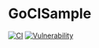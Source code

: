 # GoCISample

[![CI](https://github.com/w40141/GoCISample/actions/workflows/ci.yaml/badge.svg?branch=main)](https://github.com/w40141/GoCISample/actions/workflows/ci.yaml)
[![Vulnerability](https://github.com/w40141/GoCISample/actions/workflows/vulncheck.yaml/badge.svg?branch=main)](https://github.com/w40141/GoCISample/actions/workflows/vulncheck.yaml)
